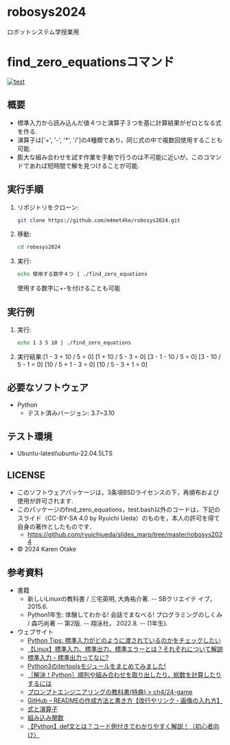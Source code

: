 # robosys2024
ロボットシステム学授業用
# find_zero_equationsコマンド
[![test](https://github.com/m4met4ke/robosys2024/actions/workflows/test.yml/badge.svg)](https://github.com/m4met4ke/robosys2024/actions/workflows/test.yml)
## 概要
- 標準入力から読み込んだ値４つと演算子３つを基に計算結果がゼロとなる式を作る.
- 演算子は['+', '-', '*', '/']の4種類であり，同じ式の中で複数回使用することも可能.
- 膨大な組み合わせを試す作業を手動で行うのは不可能に近いが，このコマンドであれば短時間で解を見つけることが可能.
## 実行手順
1. リポジトリをクローン:
   ```sh
   git clone https://github.com/m4met4ke/robosys2024.git
2. 移動:  
   ```sh
   cd robosys2024
3. 実行:  
   ```sh
   echo 使用する数字４つ | ./find_zero_equations
   ```
   使用する数字に+-を付けることも可能
## 実行例  
1. 実行:
   ```sh
   echo 1 3 5 10 | ./find_zero_equations
   ```
2. 実行結果:[1 - 3 + 10 / 5 = 0]  [1 + 10 / 5 - 3 = 0]  [3 - 1 - 10 / 5 = 0]  [3 - 10 / 5 - 1 = 0]  [10 / 5 + 1 - 3 = 0]  [10 / 5 - 3 + 1 = 0]
## 必要なソフトウェア
- Python
  - テスト済みバージョン: 3.7~3.10
## テスト環境
- Ubuntu-latest\ubuntu-22.04.5LTS
## LICENSE
- このソフトウェアパッケージは，3条項BSDライセンスの下，再頒布および使用が許可されます.
- このパッケージのfind_zero_equations，test.bash以外のコードは，下記のスライド（CC-BY-SA 4.0 by Ryuichi Ueda）のものを，本人の許可を得て自身の著作としたものです．
    - https://github.com/ryuichiueda/slides_marp/tree/master/robosys2024
- © 2024 Karen Otake
## 参考資料
- 書籍
	- 新しいLinuxの教科書 / 三宅英明, 大角祐介著. -- SBクリエイテ イブ，2015.6.
	- Python1年生: 体験してわかる! 会話でまなべる! プログラミングのしくみ / 森巧尚著 -- 第2版. -- 翔泳社， 2022.8. -- (1年生).
- ウェブサイト
	- [Python Tips: 標準入力がどのように渡されているのかをチェックしたい](https://www.lifewithpython.com/2017/06/python-check-stdin-type.html)
	- [【Linux】標準入力、標準出力、標準エラーとは？それぞれについて解説](https://engineer-ninaritai.com/linux-stdin-stdout/#i-5)
	- [標準入力・標準出力ってなに?](https://qiita.com/angel_p_57/items/03582181e9f7a69f8168)
	- [Python3のitertoolsモジュールをまとめてみました!](https://qiita.com/edad811/items/0d28e6595a3c338567ec)
	- [［解決！Python］順列や組み合わせを取り出したり、総数を計算したりするには](https://atmarkit.itmedia.co.jp/ait/articles/2112/14/news025.html)
	- [プロンプトエンジニアリングの教科書(特典) > ch4/24-game](https://kujirahand.com/book/prompt/index.php?ch4%2F24-game&show)
	- [GitHub – READMEの作成方法と書き方【改行やリンク・画像の入れ方】](https://howpon.com/8334#i)
	- [式と演算子](https://developer.mozilla.org/ja/docs/Web/JavaScript/Guide/Expressions_and_operators)
	- [組み込み関数](https://docs.python.org/ja/3/library/functions.html)
	- [【Python】def文とは？コード例付きでわかりやすく解説！（初心者向け）](https://torus07.hatenablog.com/entry/python-26)
